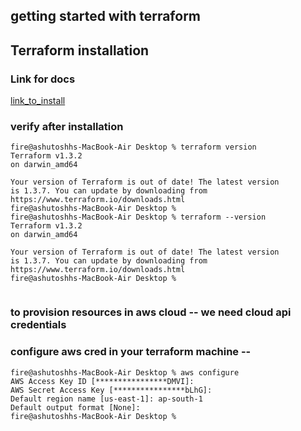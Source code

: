 ## getting started with terraform

## Terraform installation 

### Link for docs 

[link_to_install](https://developer.hashicorp.com/terraform/downloads)

### verify after installation 

```
fire@ashutoshhs-MacBook-Air Desktop % terraform version 
Terraform v1.3.2
on darwin_amd64

Your version of Terraform is out of date! The latest version
is 1.3.7. You can update by downloading from https://www.terraform.io/downloads.html
fire@ashutoshhs-MacBook-Air Desktop % 
fire@ashutoshhs-MacBook-Air Desktop % terraform --version 
Terraform v1.3.2
on darwin_amd64

Your version of Terraform is out of date! The latest version
is 1.3.7. You can update by downloading from https://www.terraform.io/downloads.html
fire@ashutoshhs-MacBook-Air Desktop % 


```

### to provision resources in aws cloud -- we need cloud api credentials

### configure aws cred in your terraform machine --

```
fire@ashutoshhs-MacBook-Air Desktop % aws configure 
AWS Access Key ID [****************DMVI]:
AWS Secret Access Key [****************bLhG]: 
Default region name [us-east-1]: ap-south-1
Default output format [None]: 
fire@ashutoshhs-MacBook-Air Desktop % 


```


